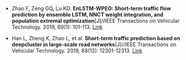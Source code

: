 * Zhao F, Zeng GQ, Lu KD. <b>EnLSTM-WPEO: Short-term traffic flow prediction by ensemble LSTM, NNCT weight integration, and population extremal optimization</b>[J]//IEEE Transactions on Vehicular Technology. 2019, 69(1): 101-113. [Link](https://ieeexplore.ieee.org/abstract/document/8894895)

* Han L, Zheng K, Zhao L, et al. <b>Short-term traffic prediction based on deepcluster in large-scale road networks</b>[J]//IEEE Transactions on Vehicular Technology. 2019, 68(12): 12301-12313. [Link](https://ieeexplore.ieee.org/abstract/document/8867988)
